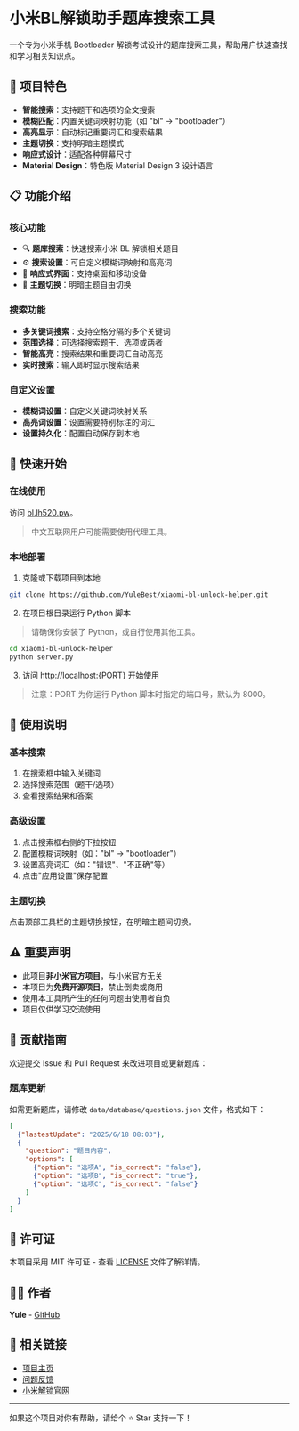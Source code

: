# 小米BL解锁助手题库搜索工具

一个专为小米手机 Bootloader 解锁考试设计的题库搜索工具，帮助用户快速查找和学习相关知识点。

## 🌟 项目特色

- **智能搜索**：支持题干和选项的全文搜索
- **模糊匹配**：内置关键词映射功能（如 "bl" → "bootloader"）
- **高亮显示**：自动标记重要词汇和搜索结果
- **主题切换**：支持明暗主题模式
- **响应式设计**：适配各种屏幕尺寸
- **Material Design**：特色版 Material Design 3 设计语言

## 📋 功能介绍

### 核心功能
- 🔍 **题库搜索**：快速搜索小米 BL 解锁相关题目
- ⚙️ **搜索设置**：可自定义模糊词映射和高亮词
- 📱 **响应式界面**：支持桌面和移动设备
- 🌙 **主题切换**：明暗主题自由切换

### 搜索功能
- **多关键词搜索**：支持空格分隔的多个关键词
- **范围选择**：可选择搜索题干、选项或两者
- **智能高亮**：搜索结果和重要词汇自动高亮
- **实时搜索**：输入即时显示搜索结果

### 自定义设置
- **模糊词设置**：自定义关键词映射关系
- **高亮词设置**：设置需要特别标注的词汇
- **设置持久化**：配置自动保存到本地

## 🚀 快速开始

### 在线使用
访问 [bl.lh520.pw](https://bl.lh520.pw)。
> 中文互联网用户可能需要使用代理工具。

### 本地部署
1. 克隆或下载项目到本地
```bash
git clone https://github.com/YuleBest/xiaomi-bl-unlock-helper.git
```

2. 在项目根目录运行 Python 脚本
> 请确保你安装了 Python，或自行使用其他工具。
```bash
cd xiaomi-bl-unlock-helper
python server.py
```

3. 访问 http://localhost:{PORT} 开始使用
> 注意：PORT 为你运行 Python 脚本时指定的端口号，默认为 8000。

## 📖 使用说明

### 基本搜索
1. 在搜索框中输入关键词
2. 选择搜索范围（题干/选项）
3. 查看搜索结果和答案

### 高级设置
1. 点击搜索框右侧的下拉按钮
2. 配置模糊词映射（如："bl" → "bootloader"）
3. 设置高亮词汇（如："错误"、"不正确"等）
4. 点击"应用设置"保存配置

### 主题切换
点击顶部工具栏的主题切换按钮，在明暗主题间切换。

## ⚠️ 重要声明

- 此项目**非小米官方项目**，与小米官方无关
- 本项目为**免费开源项目**，禁止倒卖或商用
- 使用本工具所产生的任何问题由使用者自负
- 项目仅供学习交流使用

## 🤝 贡献指南

欢迎提交 Issue 和 Pull Request 来改进项目或更新题库：

### 题库更新
如需更新题库，请修改 `data/database/questions.json` 文件，格式如下：

```json
[
  {"lastestUpdate": "2025/6/18 08:03"},
  {
    "question": "题目内容",
    "options": [
      {"option": "选项A", "is_correct": "false"},
      {"option": "选项B", "is_correct": "true"},
      {"option": "选项C", "is_correct": "false"}
    ]
  }
]
```

## 📄 许可证

本项目采用 MIT 许可证 - 查看 [LICENSE](LICENSE) 文件了解详情。

## 👨‍💻 作者

**Yule** - [GitHub](https://github.com/YuleBest)

## 🔗 相关链接

- [项目主页](https://github.com/YuleBest/xiaomi-bl-unlock-helper)
- [问题反馈](https://github.com/YuleBest/xiaomi-bl-unlock-helper/issues)
- [小米解锁官网](https://www.miui.com/unlock/)

---

如果这个项目对你有帮助，请给个 ⭐ Star 支持一下！
